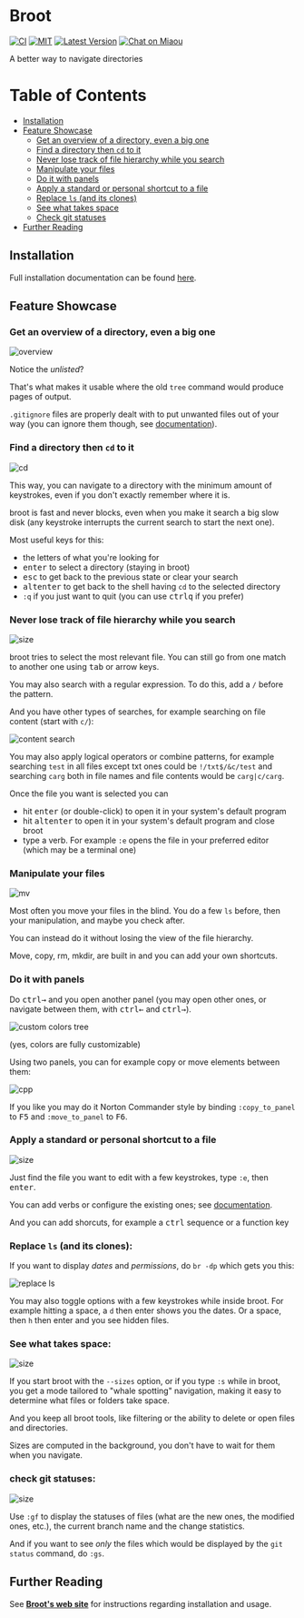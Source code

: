 # Broot

[![CI][s3]][l3] [![MIT][s2]][l2] [![Latest Version][s1]][l1] [![Chat on Miaou][s4]][l4]

[s1]: https://img.shields.io/crates/v/broot.svg
[l1]: https://crates.io/crates/broot

[s2]: https://img.shields.io/badge/license-MIT-blue.svg
[l2]: LICENSE

[s3]: https://travis-ci.org/Canop/broot.svg?branch=master
[l3]: https://travis-ci.org/Canop/broot

[s4]: https://miaou.dystroy.org/static/shields/room.svg
[l4]: https://miaou.dystroy.org/3490?broot

A better way to navigate directories


Table of Contents
=================

  * [Installation](#installation)
  * [Feature Showcase](#feature-showcase)
    * [Get an overview of a directory, even a big one](#get-an-overview-of-a-directory-even-a-big-one)
    * [Find a directory then `cd` to it](#find-a-directory-then-cd-to-it)
    * [Never lose track of file hierarchy while you search](#never-lose-track-of-file-hierarchy-while-you-search)
    * [Manipulate your files](#manipulate-your-files)
    * [Do it with panels](#do-it-with-panels)
    * [Apply a standard or personal shortcut to a file](#apply-a-standard-or-personal-shortcut-to-a-file)
    * [Replace `ls` (and its clones)](#replace-ls-and-its-clones)
    * [See what takes space](#see-what-takes-space)
    * [Check git statuses](#check-git-statuses)
  * [Further Reading](#further-reading)

## Installation
Full installation documentation can be found [here](https://dystroy.org/broot/documentation/installation/).

## Feature Showcase

### Get an overview of a directory, even a big one

![overview](img/20191112-overview.png)

Notice the *unlisted*?

That's what makes it usable where the old `tree` command would produce pages of output.

`.gitignore` files are properly dealt with to put unwanted files out of your way (you can ignore them though, see [documentation](../navigation/#toggles)).

### Find a directory then `cd` to it

![cd](img/20191112-cd.png)

This way, you can navigate to a directory with the minimum amount of keystrokes, even if you don't exactly remember where it is.

broot is fast and never blocks, even when you make it search a big slow disk (any keystroke interrupts the current search to start the next one).

Most useful keys for this:

* the letters of what you're looking for
* <kbd>enter</kbd> to select a directory (staying in broot)
* <kbd>esc</kbd> to get back to the previous state or clear your search
* <kbd>alt</kbd><kbd>enter</kbd> to get back to the shell having `cd` to the selected directory
* `:q` if you just want to quit (you can use <kbd>ctrl</kbd><kbd>q</kbd> if you prefer)

### Never lose track of file hierarchy while you search

![size](img/20191112-mycnf.png)

broot tries to select the most relevant file. You can still go from one match to another one using <kbd>tab</kbd> or arrow keys.

You may also search with a regular expression. To do this, add a `/` before the pattern.

And you have other types of searches, for example searching on file content (start with `c/`):

![content search](website/docs/img/20200620-content-memm.png)

You may also apply logical operators or combine patterns, for example searching `test` in all files except txt ones could be `!/txt$/&c/test` and searching `carg` both in file names and file contents would be `carg|c/carg`.

Once the file you want is selected you can

* hit <kbd>enter</kbd> (or double-click) to open it in your system's default program
* hit <kbd>alt</kbd><kbd>enter</kbd> to open it in your system's default program and close broot
* type a verb. For example `:e` opens the file in your preferred editor (which may be a terminal one)

### Manipulate your files

![mv](img/20191112-mv.png)

Most often you move your files in the blind. You do a few `ls` before, then your manipulation, and maybe you check after.

You can instead do it without losing the view of the file hierarchy.

Move, copy, rm, mkdir, are built in and you can add your own shortcuts.

### Do it with panels

Do <kbd>ctrl</kbd><kbd>→</kbd> and you open another panel (you may open other ones, or navigate between them, with <kbd>ctrl</kbd><kbd>←</kbd> and <kbd>ctrl</kbd><kbd>→</kbd>).

![custom colors tree](website/docs/img/20200525-colored-panels.png)

(yes, colors are fully customizable)

Using two panels, you can for example copy or move elements between them:

![cpp](website/docs/img/20200525-cpp.png)

If you like you may do it Norton Commander style by binding `:copy_to_panel` to <kbd>F5</kbd> and `:move_to_panel` to <kbd>F6</kbd>.

### Apply a standard or personal shortcut to a file

![size](img/20191112-edit.png)

Just find the file you want to edit with a few keystrokes, type `:e`, then <kbd>enter</kbd>.

You can add verbs or configure the existing ones; see [documentation](documentation/usage.md#verbs).

And you can add shorcuts, for example a <kbd>ctrl</kbd> sequence or a function key

### Replace `ls` (and its clones):

If you want to display *dates* and *permissions*, do `br -dp` which gets you this:

![replace ls](img/20191214-replace-ls.png)

You may also toggle options with a few keystrokes while inside broot. For example hitting a space, a `d` then enter shows you the dates. Or a space, then `h` then enter and you see hidden files.

### See what takes space:

![size](img/20191112-sizes.png)

If you start broot with the `--sizes` option, or if you type `:s` while in broot, you get a mode tailored to "whale spotting" navigation, making it easy to determine what files or folders take space.

And you keep all broot tools, like filtering or the ability to delete or open files and directories.

Sizes are computed in the background, you don't have to wait for them when you navigate.

### check git statuses:

![size](img/20200203-git.png)

Use `:gf` to display the statuses of files (what are the new ones, the modified ones, etc.), the current branch name and the change statistics.

And if you want to see *only* the files which would be displayed by the `git status` command, do `:gs`.

## Further Reading
See **[Broot's web site](https://dystroy.org/broot)** for instructions regarding installation and usage.
